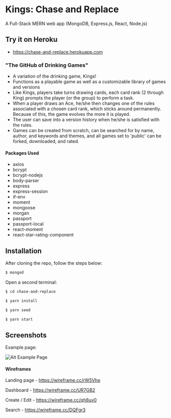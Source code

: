 # Kings: Chase and Replace

A Full-Stack MERN web app (MongoDB, Express.js, React, Node.js)

## Try it on Heroku

- https://chase-and-replace.herokuapp.com

### "The GitHub of Drinking Games"

- A variation of the drinking game, Kings!
- Functions as a playable game as well as a customizable library of games and versions
- Like Kings, players take turns drawing cards, each card rank (2 through King) prompts the player (or the group) to perform a task.
- When a player draws an Ace, he/she then changes one of the rules associated with a chosen card rank, which sticks around permanently. Because of this, the game evolves the more it is played.
- The user can save into a version history when he/she is satisfied with the rules.
- Games can be created from scratch, can be searched for by name, author, and keywords and themes, and all games set to 'public' can be forked, downloaded, and rated.

#### Packages Used

- axios
- bcrypt
- bcrypt-nodejs
- body-parser
- express
- express-session
- if-env
- moment
- mongoose
- morgan
- passport
- passport-local
- react-moment
- react-star-rating-component

## Installation

After cloning the repo, follow the steps below:
```sh
$ mongod
```
Open a second terminal:
```sh
$ cd chase-and-replace
```
```sh
$ yarn install
```
```sh
$ yarn seed
```
```sh
$ yarn start
```

## Screenshots

Example page:

![Alt Example Page](/README/example.png?raw=true)

#### Wireframes

Landing page - https://wireframe.cc/rW5Vhe

Dashboard - https://wireframe.cc/UR7GB2

Create / Edit - https://wireframe.cc/qh8uv0

Search - https://wireframe.cc/DQFgr3
